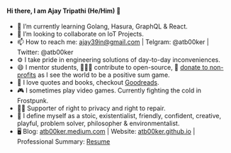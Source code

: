 #### Hi there, I am Ajay Tripathi (He/Him) 👋

- 🌱 I’m currently learning Golang, Hasura, GraphQL & React.
- 👯 I’m looking to collaborate on IoT Projects.
- 📫 How to reach me: ajay39in@gmail.com | Telgram: @atb00ker | Twitter: @atb00ker 
- ⚙️ I take pride in engineering solutions of day-to-day inconveniences.
- 😄 I mentor students, 🧑‍🤝‍🧑 contribute to open-source, 💸 [donate to non-profits](https://twitter.com/search?q=(%232dollarhabit)%20(from%3Aatb00ker)&src=typed_query) as I see the world to be a positive sum game.
- 🔖 I love quotes and books, checkout [Goodreads](https://www.goodreads.com/user/show/15197867-ajay).
- 🎮 I sometimes play video games. Currently fighting the cold in Frostpunk.
- 🦸‍♂️ Supporter of right to privacy and right to repair.
- 💬 I define myself as a stoic, existentialist, friendly, confident, creative, playful, problem solver, philosopher & environmentalist.
- 🖥️ Blog: [atb00ker.medium.com](https://atb00ker.medium.com/) | Website: [atb00ker.github.io](https://atb00ker.github.io/) | Professional Summary: [Resume](https://atb00ker.github.io/assets/files/Resume-Ajay-Tripathi.pdf)
